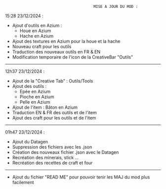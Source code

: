                                             MISE A JOUR DU MOD : 
                                                         
15:28 23/12/2024 :
- Ajout d'outils en Azium :
  * Houe en Azium
  * Hache en Azium
- Ajout des textures en Azium pour la houe et la hache
- Nouveau craft pour les outils
- Traduction des nouveaux outils en FR & EN
- Modification temporaire de l'icon de la CreativeBar "Outils"
------------------------------------------------------------------------------
12h37 23/12/2024 :
- Ajout de la "Creative Tab" : Outils/Tools
- Ajout des outils :
  * Epée en Azium
  * Pioche en Azium
  * Pelle en Azium
- Ajout de l'item : Bâton en Azium
- Traduction EN & FR des outils et de l'item
- Ajout des craft pour les outils et de l'item 
------------------------------------------------------------------------------
01h47 23/12/2024 :
- Ajout du Datagen 
- Suppression des fichiers avec les .json
- Création des nouveaux fichier .json avec le Datagen
- Recréation des minerais, stick ...
- Recréation des recettes de craft et four 
------------------------------------------------------------------------------
- Ajout du fichier "READ ME" pour pouvoir tenir les MAJ du mod plus facilement
